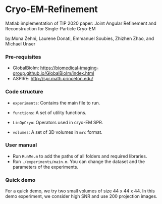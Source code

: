 # Cryo-EM-Refinement
Matlab implementation of TIP 2020 paper: Joint Angular Refinement and Reconstruction for Single-Particle Cryo-EM

by:Mona Zehni, Laurene Donati, Emmanuel Soubies, Zhizhen Zhao, and Michael Unser

### Pre-requisites
- GlobalBioIm: 
https://biomedical-imaging-group.github.io/GlobalBioIm/index.html
- ASPIRE: http://spr.math.princeton.edu/

### Code structure
- `experiments`: Contains the main file to run.

- `functions`: A set of utility functions.

- `LinOpCryo`: Operators used in cryo-EM SPR.

- `volumes`: A set of 3D volumes in `mrc` format.

### User manual
- Run `RunMe.m` to add the paths of all folders and required libraries.
- Run `./experiments/main.m`. You can change the dataset and the parameters of the experiments.

### Quick demo
For a quick demo, we try two small volumes of size 44 x 44 x 44. In this demo experiment, we consider high SNR and use 200 projection images. 

